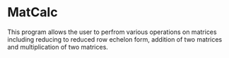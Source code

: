 # MatCalc
This program allows the user to perfrom various operations on matrices including reducing to reduced row echelon form,
addition of two matrices and multiplication of two matrices.
 

